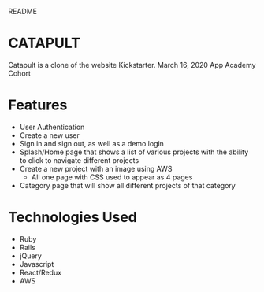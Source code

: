 README
# CATAPULT
Catapult is a clone of the website Kickstarter. March 16, 2020 App Academy Cohort

# Features
* User Authentication
* Create a new user
* Sign in and sign out, as well as a demo login
* Splash/Home page that shows a list of various projects with the ability to click to navigate different projects
* Create a new project with an image using AWS
    * All one page with CSS used to appear as 4 pages
* Category page that will show all different projects of that category

# Technologies Used
* Ruby
* Rails
* jQuery
* Javascript
* React/Redux
* AWS











